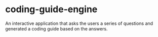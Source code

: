 # coding-guide-engine
An interactive application that asks the users a series of questions and generated a coding guide based on the answers. 
